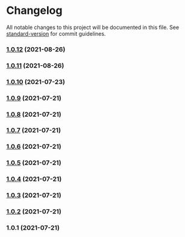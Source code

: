 # Changelog

All notable changes to this project will be documented in this file. See [standard-version](https://github.com/conventional-changelog/standard-version) for commit guidelines.

### [1.0.12](https://github.com/fractal-ly/tiny-validation/compare/v1.0.11...v1.0.12) (2021-08-26)

### [1.0.11](https://github.com/fractal-ly/tiny-validation/compare/v1.0.10...v1.0.11) (2021-08-26)

### [1.0.10](https://github.com/fractal-ly/tiny-validation/compare/v1.0.9...v1.0.10) (2021-07-23)

### [1.0.9](https://github.com/fractal-ly/tiny-validation/compare/v1.0.8...v1.0.9) (2021-07-21)

### [1.0.8](https://github.com/fractal-ly/tiny-validation/compare/v1.0.7...v1.0.8) (2021-07-21)

### [1.0.7](https://github.com/fractal-ly/tiny-validation/compare/v1.0.6...v1.0.7) (2021-07-21)

### [1.0.6](https://github.com/fractal-ly/tiny-validation/compare/v1.0.5...v1.0.6) (2021-07-21)

### [1.0.5](https://github.com/fractal-ly/tiny-validation/compare/v1.0.4...v1.0.5) (2021-07-21)

### [1.0.4](https://github.com/fractal-ly/tiny-validation/compare/v1.0.3...v1.0.4) (2021-07-21)

### [1.0.3](https://github.com/fractal-ly/frctly-validation/compare/v1.0.2...v1.0.3) (2021-07-21)

### [1.0.2](https://github.com/fractal-ly/frctly-validation/compare/v1.0.1...v1.0.2) (2021-07-21)

### 1.0.1 (2021-07-21)
